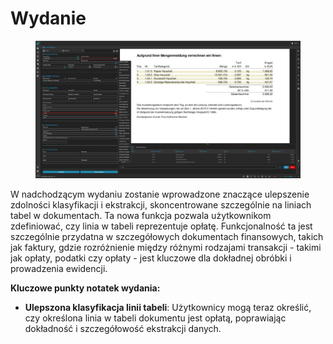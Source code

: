 # Wydanie

<figure><img src=".gitbook/assets/Bildschirmfoto 2024-05-08 um 20.37.35.png" alt=""><figcaption></figcaption></figure>

W nadchodzącym wydaniu zostanie wprowadzone znaczące ulepszenie zdolności klasyfikacji i ekstrakcji, skoncentrowane szczególnie na liniach tabel w dokumentach. Ta nowa funkcja pozwala użytkownikom zdefiniować, czy linia w tabeli reprezentuje opłatę. Funkcjonalność ta jest szczególnie przydatna w szczegółowych dokumentach finansowych, takich jak faktury, gdzie rozróżnienie między różnymi rodzajami transakcji - takimi jak opłaty, podatki czy opłaty - jest kluczowe dla dokładnej obróbki i prowadzenia ewidencji.

**Kluczowe punkty notatek wydania:**

* **Ulepszona klasyfikacja linii tabeli**: Użytkownicy mogą teraz określić, czy określona linia w tabeli dokumentu jest opłatą, poprawiając dokładność i szczegółowość ekstrakcji danych.
